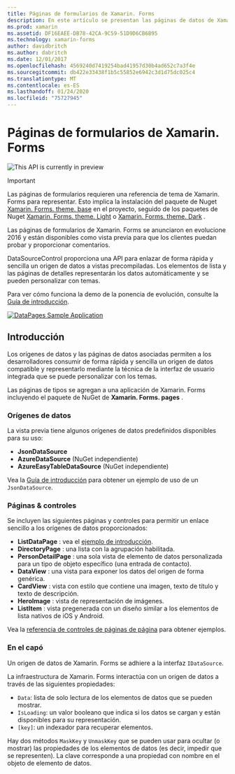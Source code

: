 ```yaml
---
title: Páginas de formularios de Xamarin. Forms
description: En este artículo se presentan las páginas de datos de Xamarin. Forms, que proporcionan una API para enlazar de forma rápida y sencilla un origen de datos a vistas precompiladas.
ms.prod: xamarin
ms.assetid: DF16EAEE-DB78-42CA-9C59-51D9D6CB6B95
ms.technology: xamarin-forms
author: davidbritch
ms.author: dabritch
ms.date: 12/01/2017
ms.openlocfilehash: 4569240d7419254bad41957d30b4ad652c7a3f4e
ms.sourcegitcommit: db422e33438f1b5c55852e6942c3d1d75dc025c4
ms.translationtype: MT
ms.contentlocale: es-ES
ms.lasthandoff: 01/24/2020
ms.locfileid: "75727945"
---
```

# <a name="xamarinforms-datapages"></a>Páginas de formularios de Xamarin. Forms

![](~/media/shared/preview.png "This API is currently in preview")

> [!IMPORTANT]
> Las páginas de formularios requieren una referencia de tema de Xamarin. Forms para representar. Esto implica la instalación del paquete de Nuget [Xamarin. Forms. theme. base](https://www.nuget.org/packages/Xamarin.Forms.Theme.Base/) en el proyecto, seguido de los paquetes de Nuget [Xamarin. Forms. theme. Light](https://www.nuget.org/packages/Xamarin.Forms.Theme.Light/) o [Xamarin. Forms. theme. Dark](https://www.nuget.org/packages/Xamarin.Forms.Theme.Dark/) .

Las páginas de formularios de Xamarin. Forms se anunciaron en evolucione 2016 y están disponibles como vista previa para que los clientes puedan probar y proporcionar comentarios.

DataSourceControl proporciona una API para enlazar de forma rápida y sencilla un origen de datos a vistas precompiladas. Los elementos de lista y las páginas de detalles representarán los datos automáticamente y se pueden personalizar con temas.

Para ver cómo funciona la demo de la ponencia de evolución, consulte la [Guía de introducción](get-started.md).

[![](images/demo-sml.png "DataPages Sample Application")](images/demo.png#lightbox "DataPages Sample Application")

## <a name="introduction"></a>Introducción

Los orígenes de datos y las páginas de datos asociadas permiten a los desarrolladores consumir de forma rápida y sencilla un origen de datos compatible y representarlo mediante la técnica de la interfaz de usuario integrada que se puede personalizar con los temas.

Las páginas de tipos se agregan a una aplicación de Xamarin. Forms incluyendo el paquete de NuGet de **Xamarin. Forms. pages** .

### <a name="data-sources"></a>Orígenes de datos

La vista previa tiene algunos orígenes de datos predefinidos disponibles para su uso:

* **JsonDataSource**
* **AzureDataSource** (NuGet independiente)
* **AzureEasyTableDataSource** (NuGet independiente)

Vea la [Guía de introducción](get-started.md) para obtener un ejemplo de uso de un `JsonDataSource`.

### <a name="pages--controls"></a>Páginas & controles

Se incluyen las siguientes páginas y controles para permitir un enlace sencillo a los orígenes de datos proporcionados:

* **ListDataPage** : vea el [ejemplo de introducción](get-started.md).
* **DirectoryPage** : una lista con la agrupación habilitada.
* **PersonDetailPage** : una sola vista de elemento de datos personalizada para un tipo de objeto específico (una entrada de contacto).
* **DataView** : una vista para exponer los datos del origen de forma genérica.
* **CardView** : vista con estilo que contiene una imagen, texto de título y texto de descripción.
* **HeroImage** : vista de representación de imágenes.
* **ListItem** : vista pregenerada con un diseño similar a los elementos de lista nativos de iOS y Android.

Vea la [referencia de controles de páginas de página](controls.md) para obtener ejemplos.

### <a name="under-the-hood"></a>En el capó

Un origen de datos de Xamarin. Forms se adhiere a la interfaz `IDataSource`.

La infraestructura de Xamarin. Forms interactúa con un origen de datos a través de las siguientes propiedades:

* `Data`: lista de solo lectura de los elementos de datos que se pueden mostrar.
* `IsLoading`: un valor booleano que indica si los datos se cargan y están disponibles para su representación.
* `[key]`: un indexador para recuperar elementos.

Hay dos métodos `MaskKey` y `UnmaskKey` que se pueden usar para ocultar (o mostrar) las propiedades de los elementos de datos (es decir, impedir que se representen).
La clave corresponde a una propiedad con nombre en el objeto de elemento de datos.

